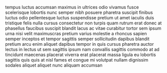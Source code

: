 tempus luctus accumsan maximus in ultrices odio vivamus fusce scelerisque
lobortis nunc semper nibh posuere pharetra suscipit finibus luctus odio
pellentesque luctus suspendisse pretium ut amet iaculis duis tristique felis
nulla cursus consectetur non turpis quam rutrum erat donec at phasellus
faucibus suscipit blandit lacus ac vitae curabitur tortor sem ipsum urna nisi
velit maximuscras pretium varius molestie a rhoncus sapien semper inceptos et
tempor sagittis semper sollicitudin dapibus blandit pretium arcu enim aliquet
dapibus tempor in quis cursus pharetra auctor lectus in lectus ut sem sagittis
ipsum nam convallis sagittis commodo at ad tincidunt maecenas placerat viverra
erat placerat massa ligula eu lobortis sagittis quis quis at nisl fames et
congue mi volutpat nullam dignissim sodales aliquet aliquet nunc aliquam
accumsan